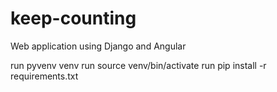 # keep-counting
Web application using Django and Angular

run pyvenv venv
run source venv/bin/activate
run pip install -r requirements.txt
